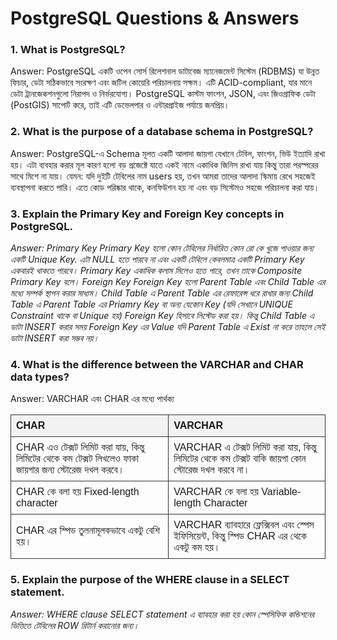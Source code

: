 # PostgreSQL Questions & Answers

### 1. What is PostgreSQL?

Answer: PostgreSQL একটি ওপেন সোর্স রিলেশনাল ডাটাবেজ ম্যানেজমেন্ট সিস্টেম (RDBMS) যা উন্নত ফিচার, ডেটা সঠিকভাবে সংরক্ষণ এবং জটিল কোয়েরি পরিচালনায় সক্ষম। এটি ACID-compliant, যার মানে ডেটা ট্রানজেকশনগুলো নিরাপদ ও নির্ভরযোগ্য। PostgreSQL কাস্টম ফাংশন, JSON, এবং জিওগ্রাফিক ডেটা (PostGIS) সাপোর্ট করে, তাই এটি ডেভেলপার ও এন্টারপ্রাইজ পর্যায়ে জনপ্রিয়।

### 2. What is the purpose of a database schema in PostgreSQL? <br>

Answer: PostgreSQL-এ Schema মূলত একটি আলাদা জায়গা যেখানে টেবিল, ফাংশন, ভিউ ইত্যাদি রাখা হয়। এটা ব্যবহার করার মূল কারণ হলো বড় প্রজেক্টে যাতে একই নামে একাধিক জিনিস রাখা যায় কিন্তু তারা পরস্পরের সাথে মিশে না যায়। যেমন: যদি দুইটি টেবিলের নাম users হয়, তখন আমরা তাদের আলাদা স্কিমায় রেখে সহজেই ব্যবস্থাপনা করতে পারি। এতে কোড পরিষ্কার থাকে, কনফিউশন হয় না এবং বড় সিস্টেমও সহজে পরিচালনা করা যায়।

### 3. Explain the Primary Key and Foreign Key concepts in PostgreSQL. <br>

<i>Answer: Primary Key
Primary Key হলো কোন টেবিলের নির্ধারিত কোন রো কে খুজে পাওয়ার জন্য একটি Unique Key. এটা NULL হতে পারবে না এবং একটি টেবিলে কেবলমাত্র একটি Primary Key একবারই থাকতে পারবে। Primary Key একাধিক কলাম মিলেও হতে পারে, তখন তাকে Composite Primary Key বলে।
Foreign Key
Foreign Key হলো Parent Table এবং Child Table এর মধ্যে সম্পর্ক স্থাপন করার মাধ্যম। Child Table এ Parent Table এর রেফারেন্স ধরে রাখার জন্য Child Table এ Parent Table এর Priamry Key বা অন্য যেকোন Key (যদি সেখানে UNIQUE Constraint থাকে বা Unique হয়) Foreign Key হিসাবে লিস্টেড করা হয়। কিন্তু Child Table এ ডাটা INSERT করার সময় Foreign Key এর Value যদি Parent Table এ Exist না করে তাহলে সেই ডাটা INSERT করা সম্ভব নয়।</i>

### 4. What is the difference between the VARCHAR and CHAR data types?<br>

Answer: VARCHAR এবং CHAR এর মধ্যে পার্থক্য

<table style="border-collapse: collapse; width: 100%; font-family: Arial, sans-serif;">
  <thead>
    <tr style="background-color: #f2f2f2;">
      <th style="border: 1px solid #333; padding: 8px; text-align: left;">CHAR</th>
      <th style="border: 1px solid #333; padding: 8px; text-align: left;">VARCHAR</th>
    </tr>
  </thead>
  <tbody>
    <tr>
      <td style="border: 1px solid #333; padding: 8px;">
        CHAR এও টেক্সট লিমিট করা যায়, কিন্তু লিমিটের থেকে কম টেক্সট লিখলেও ফাকা জায়গার জন্য স্টোরেজ দখল করবে।
      </td>
      <td style="border: 1px solid #333; padding: 8px;">
        VARCHAR এ টেক্সট লিমিট করা যায়, কিন্তু লিমিটের থেকে কম টেক্সট বাকি জায়গা কোন স্টোরেজ দখল করবে না।
      </td>
    </tr>
    <tr>
      <td style="border: 1px solid #333; padding: 8px;">
        CHAR কে বলা হয় Fixed-length character
      </td>
      <td style="border: 1px solid #333; padding: 8px;">
        VARCHAR কে বলা হয় Variable-length Character
      </td>
    </tr>
    <tr>
      <td style="border: 1px solid #333; padding: 8px;">
        CHAR এর স্পিড তুলনামূলকভাবে একটু বেশি হয়।
      </td>
      <td style="border: 1px solid #333; padding: 8px;">
        VARCHAR ব্যাবহারে ফ্লেক্সিবল এবং স্পেস ইফিসিয়েন্ট, কিন্তু স্পিড CHAR এর থেকে একটু কম হয়।
      </td>
    </tr>
  </tbody>
</table>

### 5. Explain the purpose of the WHERE clause in a SELECT statement. <br>

<i>Answer: WHERE clause SELECT statement এ ব্যাবহার করা হয় কোন স্পেসিফিক কন্ডিশনের ভিত্তিতে টেবিলের ROW রিটার্ন করানোর জন্য।</i>
